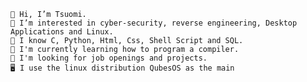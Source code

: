 
    👋 Hi, I’m Tsuomi.
    👀 I’m interested in cyber-security, reverse engineering, Desktop Applications and Linux.
    🧠 I know C, Python, Html, Css, Shell Script and SQL.
    🌱 I'm currently learning how to program a compiler.
    💞️ I'm looking for job openings and projects.
    🖥️ I use the linux distribution QubesOS as the main

